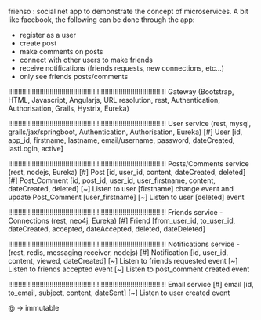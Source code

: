 
frienso : social net app to demonstrate the concept of microservices. 
A bit like facebook, the following can be done through the app:
- register as a user 
- create post
- make comments on posts
- connect with other users to make friends
- receive notifications (friends requests, new connections, etc...)
- only see friends posts/comments

!!!!!!!!!!!!!!!!!!!!!!!!!!!!!!!!!!!!!!!!!!!!!!!!!!!!!!!!!!!!!!!!!!!!!!!!!!!!!!!!
Gateway (Bootstrap, HTML, Javascript, Angularjs, URL resolution, rest, Authentication, Authorisation, Grails, Hystrix, Eureka)

!!!!!!!!!!!!!!!!!!!!!!!!!!!!!!!!!!!!!!!!!!!!!!!!!!!!!!!!!!!!!!!!!!!!!!!!!!!!!!!!
User service (rest, mysql, grails/jax/springboot, Authentication, Authorisation, Eureka)
	[#] User [id, app_id, firstname, lastname, email/username, password, dateCreated, lastLogin, active]

!!!!!!!!!!!!!!!!!!!!!!!!!!!!!!!!!!!!!!!!!!!!!!!!!!!!!!!!!!!!!!!!!!!!!!!!!!!!!!!!
Posts/Comments service (rest, nodejs, Eureka)
	[#] Post [id, user_id, content, dateCreated, deleted]
	[#] Post_Comment [id, post_id, user_id, user_firstname, content, dateCreated, deleted]
	[~] Listen to user [firstname] change event and update Post_Comment [user_firstname]
	[~] Listen to user [deleted] event

!!!!!!!!!!!!!!!!!!!!!!!!!!!!!!!!!!!!!!!!!!!!!!!!!!!!!!!!!!!!!!!!!!!!!!!!!!!!!!!!
Friends service - Connections (rest, neo4j, Eureka)
	[#] Friend [from_user_id, to_user_id, dateCreated, accepted, dateAccepted, deleted, dateDeleted]

!!!!!!!!!!!!!!!!!!!!!!!!!!!!!!!!!!!!!!!!!!!!!!!!!!!!!!!!!!!!!!!!!!!!!!!!!!!!!!!!
Notifications service - (rest, redis, messaging receiver, nodejs)
	[#] Notification [id, user_id, content, viewed, dateCreated]
	[~] Listen to friends requested event
	[~] Listen to friends accepted event
	[~] Listen to post_comment created event

!!!!!!!!!!!!!!!!!!!!!!!!!!!!!!!!!!!!!!!!!!!!!!!!!!!!!!!!!!!!!!!!!!!!!!!!!!!!!!!!
Email service 
	[#] email [id, to_email, subject, content, dateSent]
	[~] Listen to user created event

@ -> immutable